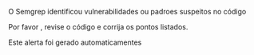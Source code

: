 O Semgrep identificou vulnerabilidades ou padroes suspeitos no código

Por favor , revise o código e corrija os pontos listados.

Este alerta foi gerado automaticamentes